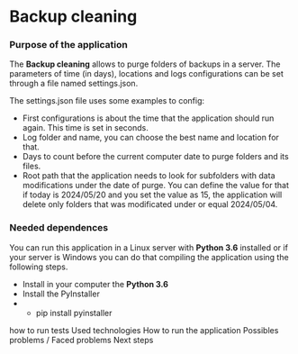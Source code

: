 # Backup cleaning
### Purpose of the application
The **Backup cleaning** allows to purge folders of backups in a server. The parameters of time (in days), locations and logs configurations can be set through a file named settings.json.

The settings.json file uses some examples to config:
- First configurations is about the time that the application should run again. This time is set in seconds.
- Log folder and name, you can choose the best name and location for that.
- Days to count before the current computer date to purge folders and its files.
- Root path that the application needs to look for subfolders with data modifications under the date of purge. You can define the value for that if today is 2024/05/20 and you set the value as 15, the application will delete only folders that was modificated under or equal 2024/05/04.

### Needed dependences
You can run this application in a Linux server with **Python 3.6** installed or if your server is Windows you can do that compiling the application using the following steps.
- Install in your computer the **Python 3.6**
- Install the PyInstaller
- - pip install pyinstaller


how to run tests
Used technologies
How to run the application
Possibles problems / Faced problems
Next steps
